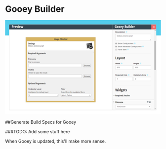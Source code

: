 # Gooey Builder

<p align="center">
    <img src="https://raw.githubusercontent.com/chriskiehl/Gooey-Builder/master/images/readme_image.png?token=ABV-0JKXnbNvBQpoHcMvRqfbbPKHOZx3ks5VHdx8wA%3D%3D"/>
</p>

##Generate Build Specs for Gooey


###TODO: Add some stuff here
 
When Gooey is updated, this'll make more sense. 
 
 
